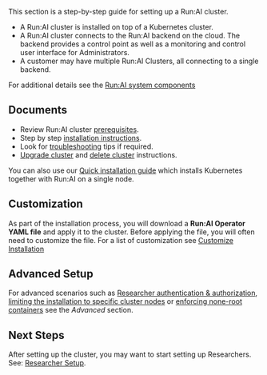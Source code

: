 This section is a step-by-step guide for setting up a Run:AI cluster. 

* A Run:AI cluster is installed on top of a Kubernetes cluster.
* A Run:AI cluster connects to the Run:AI backend on the cloud. The backend provides a control point as well as a monitoring and control user interface for Administrators.
* A customer may have multiple Run:AI Clusters, all connecting to a single backend.

For additional details see the [Run:AI system components](../../home/components.md)

## Documents

* Review Run:AI cluster [prerequisites](cluster-prerequisites.md).
* Step by step [installation instructions](cluster-install.md).
* Look for [troubleshooting](cluster-troubleshooting.md) tips if required.
* [Upgrade cluster](cluster-upgrade.md) and [delete cluster](cluster-delete.md) instructions. 

You can also use our [Quick installation guide](single-node-install.md) which installs Kubernetes together with Run:AI on a single node.

## Customization

As part of the installation process, you will download a __Run:AI Operator YAML file__ and apply it to the cluster. Before applying the file, you will often need to customize the file. For a list of customization see [Customize Installation](customize-cluster-install.md)

## Advanced Setup

For advanced scenarios such as [Researcher authentication & authorization](researcher-authentication.md), [limiting the installation to specific cluster nodes](node-roles.md) or [enforcing none-root containers](non-root-containers.md) see the _Advanced_ section.

## Next Steps

After setting up the cluster, you may want to start setting up Researchers. See: [Researcher Setup](../Researcher-Setup/researcher-setup-intro.md).

